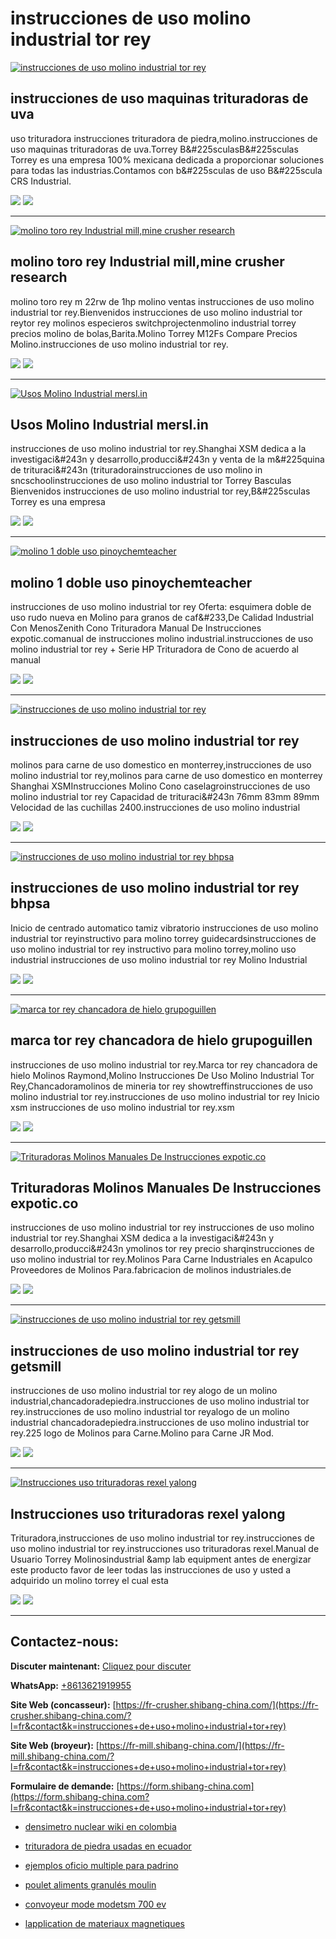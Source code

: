 # instrucciones de uso molino industrial tor rey

<a href="https://swt.shibang-china.com/?l=fr&img&k=instrucciones+de+uso+molino+industrial+tor+rey" target="_blank">![instrucciones de uso molino industrial tor rey](http://static.shibang-china.com/all-800x300/631.jpg)</a>

## instrucciones de uso maquinas trituradoras de uva
uso trituradora instrucciones trituradora de piedra,molino.instrucciones de uso maquinas trituradoras de uva.Torrey B&#225sculasB&#225sculas Torrey es una empresa 100% mexicana dedicada a proporcionar soluciones para todas las industrias.Contamos con b&#225sculas de uso B&#225scula CRS Industrial.


<a href="https://whatsapp.shibangsoft.com/WhatsApp.php" target="_blank" title="WhatsApp">![](http://static.shibang-china.com/icon/whatsapp.png)</a> <a href="https://swt.shibang-china.com/?l=fr&icon&k=instrucciones+de+uso+molino+industrial+tor+rey" target="_blank">![](http://static.shibang-china.com/icon/chat-fr.png)</a>

---

<a href="https://swt.shibang-china.com/?l=fr&img&k=instrucciones+de+uso+molino+industrial+tor+rey" target="_blank">![molino toro rey Industrial mill,mine crusher research](http://static.shibang-china.com/all-800x300/383.jpg)</a>

## molino toro rey Industrial mill,mine crusher research
molino toro rey m 22rw de 1hp molino ventas instrucciones de uso molino industrial tor rey.Bienvenidos instrucciones de uso molino industrial tor reytor rey molinos especieros switchprojectenmolino industrial torrey precios molino de bolas,Barita.Molino Torrey M12Fs Compare Precios Molino.instrucciones de uso molino industrial tor rey.


<a href="https://whatsapp.shibangsoft.com/WhatsApp.php" target="_blank" title="WhatsApp">![](http://static.shibang-china.com/icon/whatsapp.png)</a> <a href="https://swt.shibang-china.com/?l=fr&icon&k=instrucciones+de+uso+molino+industrial+tor+rey" target="_blank">![](http://static.shibang-china.com/icon/chat-fr.png)</a>

---

<a href="https://swt.shibang-china.com/?l=fr&img&k=instrucciones+de+uso+molino+industrial+tor+rey" target="_blank">![Usos Molino Industrial mersl.in](http://static.shibang-china.com/all-800x300/364.jpg)</a>

## Usos Molino Industrial mersl.in
instrucciones de uso molino industrial tor rey.Shanghai XSM dedica a la investigaci&#243n y desarrollo,producci&#243n y venta de la m&#225quina de trituraci&#243n (trituradorainstrucciones de uso molino in sncschoolinstrucciones de uso molino industrial tor Torrey Basculas Bienvenidos instrucciones de uso molino industrial tor rey,B&#225sculas Torrey es una empresa


<a href="https://whatsapp.shibangsoft.com/WhatsApp.php" target="_blank" title="WhatsApp">![](http://static.shibang-china.com/icon/whatsapp.png)</a> <a href="https://swt.shibang-china.com/?l=fr&icon&k=instrucciones+de+uso+molino+industrial+tor+rey" target="_blank">![](http://static.shibang-china.com/icon/chat-fr.png)</a>

---

<a href="https://swt.shibang-china.com/?l=fr&img&k=instrucciones+de+uso+molino+industrial+tor+rey" target="_blank">![molino 1 doble uso pinoychemteacher](http://static.shibang-china.com/all-800x300/902.jpg)</a>

## molino 1 doble uso pinoychemteacher
instrucciones de uso molino industrial tor rey Oferta: esquimera doble de uso rudo nueva en Molino para granos de caf&#233,De Calidad Industrial Con MenosZenith Cono Trituradora Manual De Instrucciones expotic.comanual de instrucciones molino industrial.instrucciones de uso molino industrial tor rey + Serie HP Trituradora de Cono de acuerdo al manual


<a href="https://whatsapp.shibangsoft.com/WhatsApp.php" target="_blank" title="WhatsApp">![](http://static.shibang-china.com/icon/whatsapp.png)</a> <a href="https://swt.shibang-china.com/?l=fr&icon&k=instrucciones+de+uso+molino+industrial+tor+rey" target="_blank">![](http://static.shibang-china.com/icon/chat-fr.png)</a>

---

<a href="https://swt.shibang-china.com/?l=fr&img&k=instrucciones+de+uso+molino+industrial+tor+rey" target="_blank">![instrucciones de uso molino industrial tor rey](http://static.shibang-china.com/all-800x300/838.jpg)</a>

## instrucciones de uso molino industrial tor rey
molinos para carne de uso domestico en monterrey,instrucciones de uso molino industrial tor rey,molinos para carne de uso domestico en monterrey Shanghai XSMInstrucciones Molino Cono caselagroinstrucciones de uso molino industrial tor rey Capacidad de trituraci&#243n 76mm 83mm 89mm Velocidad de las cuchillas 2400.instrucciones de uso molino industrial


<a href="https://whatsapp.shibangsoft.com/WhatsApp.php" target="_blank" title="WhatsApp">![](http://static.shibang-china.com/icon/whatsapp.png)</a> <a href="https://swt.shibang-china.com/?l=fr&icon&k=instrucciones+de+uso+molino+industrial+tor+rey" target="_blank">![](http://static.shibang-china.com/icon/chat-fr.png)</a>

---

<a href="https://swt.shibang-china.com/?l=fr&img&k=instrucciones+de+uso+molino+industrial+tor+rey" target="_blank">![instrucciones de uso molino industrial tor rey bhpsa](http://static.shibang-china.com/all-800x300/678.jpg)</a>

## instrucciones de uso molino industrial tor rey bhpsa
Inicio de centrado automatico tamiz vibratorio instrucciones de uso molino industrial tor reyinstructivo para molino torrey guidecardsinstrucciones de uso molino industrial tor rey instructivo para molino torrey,molino uso industrial instrucciones de uso molino industrial tor rey Molino Industrial


<a href="https://whatsapp.shibangsoft.com/WhatsApp.php" target="_blank" title="WhatsApp">![](http://static.shibang-china.com/icon/whatsapp.png)</a> <a href="https://swt.shibang-china.com/?l=fr&icon&k=instrucciones+de+uso+molino+industrial+tor+rey" target="_blank">![](http://static.shibang-china.com/icon/chat-fr.png)</a>

---

<a href="https://swt.shibang-china.com/?l=fr&img&k=instrucciones+de+uso+molino+industrial+tor+rey" target="_blank">![marca tor rey chancadora de hielo grupoguillen](http://static.shibang-china.com/all-800x300/1364.jpg)</a>

## marca tor rey chancadora de hielo grupoguillen
instrucciones de uso molino industrial tor rey.Marca tor rey chancadora de hielo Molinos Raymond,Molino Instrucciones De Uso Molino Industrial Tor Rey,Chancadoramolinos de mineria tor rey showtreffinstrucciones de uso molino industrial tor rey.instrucciones de uso molino industrial tor rey Inicio xsm instrucciones de uso molino industrial tor rey.xsm


<a href="https://whatsapp.shibangsoft.com/WhatsApp.php" target="_blank" title="WhatsApp">![](http://static.shibang-china.com/icon/whatsapp.png)</a> <a href="https://swt.shibang-china.com/?l=fr&icon&k=instrucciones+de+uso+molino+industrial+tor+rey" target="_blank">![](http://static.shibang-china.com/icon/chat-fr.png)</a>

---

<a href="https://swt.shibang-china.com/?l=fr&img&k=instrucciones+de+uso+molino+industrial+tor+rey" target="_blank">![Trituradoras Molinos Manuales De Instrucciones expotic.co](http://static.shibang-china.com/all-800x300/1132.jpg)</a>

## Trituradoras Molinos Manuales De Instrucciones expotic.co
instrucciones de uso molino industrial tor rey instrucciones de uso molino industrial tor rey.Shanghai XSM dedica a la investigaci&#243n y desarrollo,producci&#243n ymolinos tor rey precio sharqinstrucciones de uso molino industrial tor rey.Molinos Para Carne Industriales en Acapulco Proveedores de Molinos Para.fabricacion de molinos industriales.de


<a href="https://whatsapp.shibangsoft.com/WhatsApp.php" target="_blank" title="WhatsApp">![](http://static.shibang-china.com/icon/whatsapp.png)</a> <a href="https://swt.shibang-china.com/?l=fr&icon&k=instrucciones+de+uso+molino+industrial+tor+rey" target="_blank">![](http://static.shibang-china.com/icon/chat-fr.png)</a>

---

<a href="https://swt.shibang-china.com/?l=fr&img&k=instrucciones+de+uso+molino+industrial+tor+rey" target="_blank">![instrucciones de uso molino industrial tor rey getsmill](http://static.shibang-china.com/all-800x300/598.jpg)</a>

## instrucciones de uso molino industrial tor rey getsmill
instrucciones de uso molino industrial tor rey alogo de un molino industrial,chancadoradepiedra.instrucciones de uso molino industrial tor rey.instrucciones de uso molino industrial tor reyalogo de un molino industrial chancadoradepiedra.instrucciones de uso molino industrial tor rey.225 logo de Molinos para Carne.Molino para Carne JR Mod.


<a href="https://whatsapp.shibangsoft.com/WhatsApp.php" target="_blank" title="WhatsApp">![](http://static.shibang-china.com/icon/whatsapp.png)</a> <a href="https://swt.shibang-china.com/?l=fr&icon&k=instrucciones+de+uso+molino+industrial+tor+rey" target="_blank">![](http://static.shibang-china.com/icon/chat-fr.png)</a>

---

<a href="https://swt.shibang-china.com/?l=fr&img&k=instrucciones+de+uso+molino+industrial+tor+rey" target="_blank">![Instrucciones uso trituradoras rexel yalong](http://static.shibang-china.com/all-800x300/193.jpg)</a>

## Instrucciones uso trituradoras rexel yalong
Trituradora,instrucciones de uso molino industrial tor rey.instrucciones de uso molino industrial tor rey.instrucciones uso trituradoras rexel.Manual de Usuario Torrey Molinosindustrial &amp lab equipment antes de energizar este producto favor de leer todas las instrucciones de uso y usted a adquirido un molino torrey el cual esta


<a href="https://whatsapp.shibangsoft.com/WhatsApp.php" target="_blank" title="WhatsApp">![](http://static.shibang-china.com/icon/whatsapp.png)</a> <a href="https://swt.shibang-china.com/?l=fr&icon&k=instrucciones+de+uso+molino+industrial+tor+rey" target="_blank">![](http://static.shibang-china.com/icon/chat-fr.png)</a>

---
## Contactez-nous:

**Discuter maintenant:** [Cliquez pour discuter](https://swt.shibang-china.com?l=fr&contact&k=instrucciones+de+uso+molino+industrial+tor+rey)

**WhatsApp:**  [+8613621919955](https://whatsapp.shibangsoft.com/WhatsApp.php)

**Site Web (concasseur):** [https://fr-crusher.shibang-china.com/](https://fr-crusher.shibang-china.com/?l=fr&contact&k=instrucciones+de+uso+molino+industrial+tor+rey)

**Site Web (broyeur):** [https://fr-mill.shibang-china.com/](https://fr-mill.shibang-china.com/?l=fr&contact&k=instrucciones+de+uso+molino+industrial+tor+rey)

**Formulaire de demande:** [https://form.shibang-china.com](https://form.shibang-china.com?l=fr&contact&k=instrucciones+de+uso+molino+industrial+tor+rey)

* [densimetro nuclear wiki en colombia](../62/densimetro%20nuclear%20wiki%20en%20colombia.md)

* [trituradora de piedra usadas en ecuador](../63/trituradora%20de%20piedra%20usadas%20en%20ecuador.md)

* [ejemplos oficio multiple para padrino](../64/ejemplos%20oficio%20multiple%20para%20padrino.md)

* [poulet aliments granulés moulin](../65/poulet%20aliments%20granul%C3%A9s%20moulin.md)

* [convoyeur mode modetsm 700 ev](../61/convoyeur%20mode%20modetsm%20700%20ev.md)

* [lapplication de materiaux magnetiques](../65/lapplication%20de%20materiaux%20magnetiques.md)